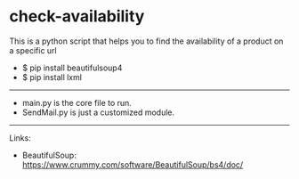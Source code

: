 # check-availability
This is a python script that helps you to find the availability of a product on a specific url


- $ pip install beautifulsoup4               
- $ pip install lxml


--------------------------------------------------------------
- main.py is the core file to run.
- SendMail.py is just a customized module. 

--------------------------------------------------------------
Links:
- BeautifulSoup: https://www.crummy.com/software/BeautifulSoup/bs4/doc/

